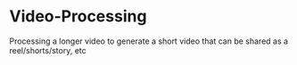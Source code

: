 # Video-Processing
Processing a longer video to generate a short video that can be shared as a  reel/shorts/story, etc

